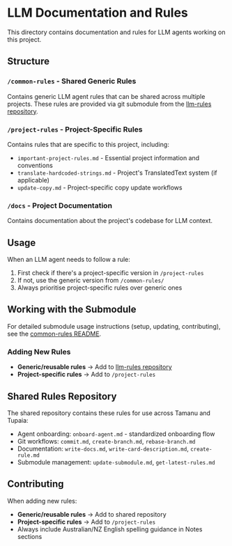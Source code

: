 # LLM Documentation and Rules

This directory contains documentation and rules for LLM agents working on this project.

## Structure

### `/common-rules` - Shared Generic Rules

Contains generic LLM agent rules that can be shared across multiple projects. These rules are provided via git submodule from the [llm-rules repository](https://github.com/beyondessential/llm-rules).

### `/project-rules` - Project-Specific Rules

Contains rules that are specific to this project, including:

- `important-project-rules.md` - Essential project information and conventions
- `translate-hardcoded-strings.md` - Project's TranslatedText system (if applicable)
- `update-copy.md` - Project-specific copy update workflows

### `/docs` - Project Documentation

Contains documentation about the project's codebase for LLM context.

## Usage

When an LLM agent needs to follow a rule:

1. First check if there's a project-specific version in `/project-rules`
2. If not, use the generic version from `/common-rules/`
3. Always prioritise project-specific rules over generic ones

## Working with the Submodule

For detailed submodule usage instructions (setup, updating, contributing), see the [common-rules README](./common-rules/README.md).

### Adding New Rules

- **Generic/reusable rules** → Add to [llm-rules repository](https://github.com/beyondessential/llm-rules)
- **Project-specific rules** → Add to `/project-rules`

## Shared Rules Repository

The shared repository contains these rules for use across Tamanu and Tupaia:

- Agent onboarding: `onboard-agent.md` - standardized onboarding flow
- Git workflows: `commit.md`, `create-branch.md`, `rebase-branch.md`
- Documentation: `write-docs.md`, `write-card-description.md`, `create-rule.md`
- Submodule management: `update-submodule.md`, `get-latest-rules.md`

## Contributing

When adding new rules:

- **Generic/reusable rules** → Add to shared repository
- **Project-specific rules** → Add to `/project-rules`
- Always include Australian/NZ English spelling guidance in Notes sections
